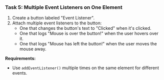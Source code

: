 ### **Task 5: Multiple Event Listeners on One Element**
1. Create a button labeled "Event Listener".
2. Attach multiple event listeners to the button:
   - One that changes the button's text to "Clicked" when it's clicked.
   - One that logs "Mouse is over the button!" when the user hovers over it.
   - One that logs "Mouse has left the button!" when the user moves the mouse away.

**Requirements:**
- Use `addEventListener()` multiple times on the same element for different events.